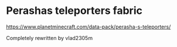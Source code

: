 # Perashas teleporters fabric

https://www.planetminecraft.com/data-pack/perasha-s-teleporters/

Completely rewritten by vlad2305m
